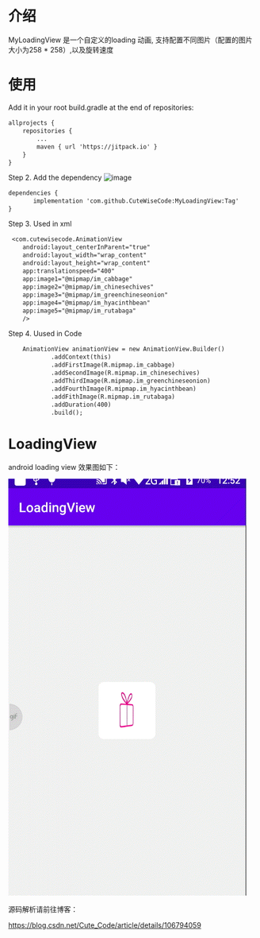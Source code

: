 
# 介绍
 MyLoadingView 是一个自定义的loading 动画, 支持配置不同图片（配置的图片大小为258 * 258）,以及旋转速度
 
# 使用
 Add it in your root build.gradle at the end of repositories:

	allprojects {
		repositories {
			...
			maven { url 'https://jitpack.io' }
		}
	}
Step 2. Add the dependency   ![image](https://jitpack.io/v/CuteWiseCode/MyLoadingView.svg)

	dependencies {
	       implementation 'com.github.CuteWiseCode:MyLoadingView:Tag'
	}
  
Step 3. Used in xml
 
 
     <com.cutewisecode.AnimationView
        android:layout_centerInParent="true"
        android:layout_width="wrap_content"
        android:layout_height="wrap_content"
        app:translationspeed="400"
        app:image1="@mipmap/im_cabbage"
        app:image2="@mipmap/im_chinesechives"
        app:image3="@mipmap/im_greenchineseonion"
        app:image4="@mipmap/im_hyacinthbean"
        app:image5="@mipmap/im_rutabaga"
        />
  
    
Step 4. Uused in Code

        AnimationView animationView = new AnimationView.Builder()
                .addContext(this)
                .addFirstImage(R.mipmap.im_cabbage)
                .addSecondImage(R.mipmap.im_chinesechives)
                .addThirdImage(R.mipmap.im_greenchineseonion)
                .addFourthImage(R.mipmap.im_hyacinthbean)
                .addFithImage(R.mipmap.im_rutabaga)
                .addDuration(400)
                .build();
  

    
# LoadingView
android loading view
效果图如下：

![image](https://github.com/CuteWiseCode/MyLoadingView/blob/master/image/show.gif)

源码解析请前往博客：

https://blog.csdn.net/Cute_Code/article/details/106794059
